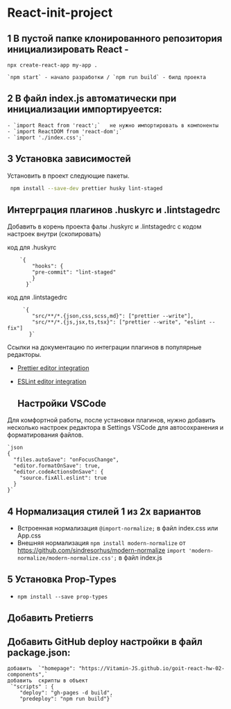 # React-init-project

## 1  В пустой папке клонированного репозитория инициализировать React -
`npx create-react-app my-app .`

    `npm start` - начало разработки / `npm run build` - билд проекта
    
## 2   В файл index.js автоматически при инициализации импортируеется:
    - `import React from 'react';`   не нужно импортировать в компоненты
    - `import ReactDOM from 'react-dom';`
    - `import './index.css';`
    
## 3   Установка зависимостей

   Установить в проект следующие пакеты.
  ```bash
   npm install --save-dev prettier husky lint-staged
  ```

   ## Интерграция плагинов .huskyrc и .lintstagedrc

   Добавить в корень проекта фалы .huskyrc и .lintstagedrc с кодом настроек внутри (скопировать)

код для .huskyrc

        `{
            "hooks": {
            "pre-commit": "lint-staged"
            }
          }`
        
код для .lintstagedrc

         `{
            "src/**/*.{json,css,scss,md}": ["prettier --write"],
            "src/**/*.{js,jsx,ts,tsx}": ["prettier --write", "eslint --fix"]
           }`


  Ссылки на документацию по интеграции плагинов в популярные редакторы.
  - [Prettier editor integration](https://prettier.io/docs/en/editors.html)
  - [ESLint editor integration](https://eslint.org/docs/user-guide/integrations)

    ## Настройки VSCode

Для комфортной работы, после установки плагинов, нужно добавить несколько
настроек редактора в Settings VSCode для автосохранения и форматирования файлов.

    `json
    {
      "files.autoSave": "onFocusChange",
      "editor.formatOnSave": true,
      "editor.codeActionsOnSave": {
        "source.fixAll.eslint": true
      }
    }`
    
## 4   Нормализация стилей 1 из 2х вариантов

   - Встроенная нормализация
       `@import-normalize;`  в файл index.css  или App.css  
   - Внешняя нормализация   `npm install modern-normalize`  от  https://github.com/sindresorhus/modern-normalize
       `import 'modern-normalize/modern-normalize.css';`  в файл index.js
       
 ## 5 Установка Prop-Types
   - `npm install --save prop-types`  
   
 ## Добавить Pretierrs
 
 ## Добавить GitHub deploy настройки в файл package.json:
    добавить  `"homepage": "https://Vitamin-JS.github.io/goit-react-hw-02-components",`
    добавить  скрипты в объект 
     `"scripts" : {
        "deploy": "gh-pages -d build",
        "predeploy": "npm run build"}`
   
    
 

